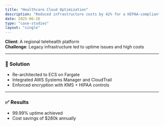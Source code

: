 ```yaml
---
title: "Healthcare Cloud Optimization"
description: "Reduced infrastructure costs by 42% for a HIPAA-compliant healthcare client."
date: 2025-06-26
type: "case-studies"
layout: "single"
---
```


**Client**: A regional telehealth platform  
**Challenge**: Legacy infrastructure led to uptime issues and high costs

---

### 🧩 Solution

- Re-architected to ECS on Fargate  
- Integrated AWS Systems Manager and CloudTrail  
- Enforced encryption with KMS + HIPAA controls

---

### ✅ Results

- 99.99% uptime achieved  
- Cost savings of $280k annually

